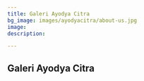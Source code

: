 ```yaml
---
title: Galeri Ayodya Citra
bg_image: images/ayodyacitra/about-us.jpg
image: 
description: 

---
```

## Galeri Ayodya Citra